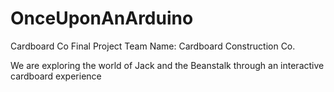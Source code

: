 # OnceUponAnArduino
Cardboard Co Final Project
Team Name: Cardboard Construction Co.

We are exploring the world of Jack and the Beanstalk through an interactive cardboard experience
